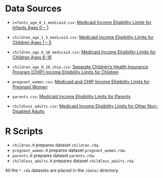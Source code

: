 # Data Sources

- `infants_age_0_1_medicaid.csv`: [Medicaid Income Eligibility Limits for Infants Ages 0 – 1](https://www.kff.org/medicaid/state-indicator/medicaid-income-eligibility-limits-for-infants-ages-0-1/)
- `children_age_1_5_medicaid.csv`: [Medicaid Income Eligibility Limits for Children Ages 1 – 5](http://kff.org/medicaid/state-indicator/medicaid-income-eligibility-limits-for-children-ages-1-5/)
- `children_age_6_18_medicaid.csv`: [Medicaid Income Eligibility Limits for Children Ages 6-18](http://kff.org/medicaid/state-indicator/medicaid-income-eligibility-limits-for-children-ages-6-18/)
- `children_age_0_18_chip.csv`: [Separate Children’s Health Insurance Program (CHIP) Income Eligibility Limits for Children](http://kff.org/medicaid/state-indicator/separate-childrens-health-insurance-program-chip-income-eligibility-limits-for-children/)

- `pregnant_women.csv`: [Medicaid and CHIP Income Eligibility Limits for Pregnant Women](https://www.kff.org/medicaid/state-indicator/medicaid-and-chip-income-eligibility-limits-for-pregnant-women/)

- `parents.csv`: [Medicaid Income Eligibility Limits for Parents](https://www.kff.org/medicaid/state-indicator/medicaid-income-eligibility-limits-for-parents/)

- `childless_adults.csv`:  [Medicaid Income Eligibility Limits for Other Non-Disabled Adults](https://www.kff.org/medicaid/state-indicator/medicaid-income-eligibility-limits-for-other-non-disabled-adults/)

# R Scripts

- `children.R` prepares dataset `children.rda`.
- `pregnant_women.R` prepares dataset `pregnant_women.rda`.
- `parents.R` prepares dataset `parents.rda`.
- `childless_adults.R` prepares dataset `childless_adults.rda`.

All the `*.rda` datasets are placed in the `/data/` directory.

